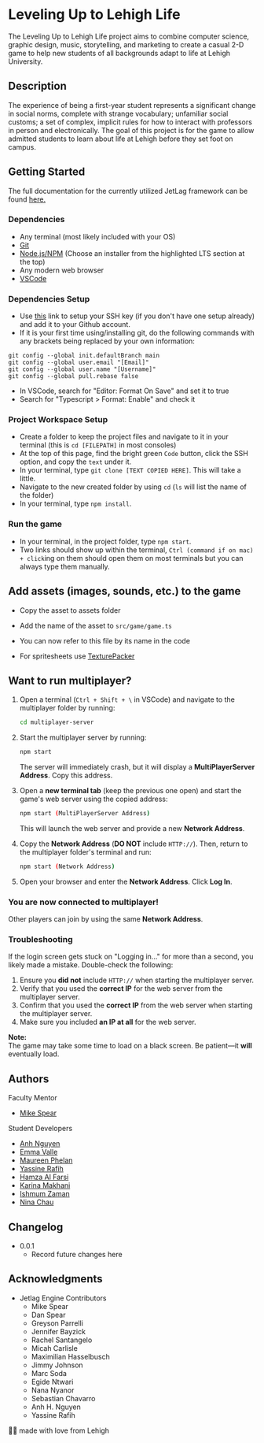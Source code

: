 # Leveling Up to Lehigh Life

The Leveling Up to Lehigh Life project aims to combine computer science, graphic design, music, storytelling, and marketing to create a casual 2-D game to help new students of all backgrounds adapt to life at Lehigh University. 

## Description

The experience of being a first-year student represents a significant change in social norms, complete with strange vocabulary; unfamiliar social customs; a set of complex, implicit rules for how to interact with professors in person and electronically. The goal of this project is for the game to allow admitted students to learn about life at Lehigh before they set foot on campus. 

## Getting Started

The full documentation for the currently utilized JetLag framework can be found [here.](https://www.cse.lehigh.edu/~spear/jetlag_tutorials/)

### Dependencies

* Any terminal (most likely included with your OS)
* [Git](https://git-scm.com/downloads)
* [Node.js/NPM](https://nodejs.org/en/download/) (Choose an installer from the highlighted LTS section at the top)
* Any modern web browser
* [VSCode](https://code.visualstudio.com/)

### Dependencies Setup

* Use [this](https://support.atlassian.com/bitbucket-cloud/docs/set-up-personal-ssh-keys-on-macos/) link to setup your SSH key (if you don't have one setup already) and add it to your Github account.
* If it is your first time using/installing git, do the following commands with any brackets being replaced by your own information:
```
git config --global init.defaultBranch main
git config --global user.email "[Email]"
git config --global user.name "[Username]"
git config --global pull.rebase false
```
* In VSCode, search for "Editor: Format On Save" and set it to true
* Search for "Typescript > Format: Enable" and check it

### Project Workspace Setup
* Create a folder to keep the project files and navigate to it in your terminal (this is `cd [FILEPATH]` in most consoles)
* At the top of this page, find the bright green `Code` button, click the SSH option, and copy the `text` under it.
* In your terminal, type `git clone [TEXT COPIED HERE]`. This will take a little.
* Navigate to the new created folder by using `cd` (`ls` will list the name of the folder)
* In your terminal, type `npm install`.

### Run the game

* In your terminal, in the project folder, type `npm start`.
* Two links should show up within the terminal, `Ctrl (command if on mac) + click`ing on them should open them on most terminals but you can always type them manually.

## Add assets (images, sounds, etc.) to the game

* Copy the asset to assets folder
* Add the name of the asset to `src/game/game.ts`
* You can now refer to this file by its name in the code

* For spritesheets use [TexturePacker](https://www.codeandweb.com/texturepacker)

## Want to run multiplayer?

1. Open a terminal (``Ctrl + Shift + \`` in VSCode) and navigate to the multiplayer folder by running:
   
   ```sh
   cd multiplayer-server
   ```

2. Start the multiplayer server by running:
   
   ```sh
   npm start
   ```
   
   The server will immediately crash, but it will display a **MultiPlayerServer Address**. Copy this address.

3. Open a **new terminal tab** (keep the previous one open) and start the game's web server using the copied address:
   
   ```sh
   npm start (MultiPlayerServer Address)
   ```
   
   This will launch the web server and provide a new **Network Address**.

4. Copy the **Network Address** (**DO NOT** include `HTTP://`). Then, return to the multiplayer folder's terminal and run:
   
   ```sh
   npm start (Network Address)
   ```

5. Open your browser and enter the **Network Address**. Click **Log In**.

### **You are now connected to multiplayer!**  
Other players can join by using the same **Network Address**.  

### **Troubleshooting**
If the login screen gets stuck on "Logging in..." for more than a second, you likely made a mistake. Double-check the following:
1. Ensure you **did not** include `HTTP://` when starting the multiplayer server.
2. Verify that you used the **correct IP** for the web server from the multiplayer server.
3. Confirm that you used the **correct IP** from the web server when starting the multiplayer server.
4. Make sure you included **an IP at all** for the web server.

**Note:**  
The game may take some time to load on a black screen. Be patient—it **will** eventually load.

## Authors

Faculty Mentor
* [Mike Spear](emailto:mfs409@lehigh.edu)

Student Developers
* [Anh Nguyen](emailto:ahn227@lehigh.edu)
* [Emma Valle](emailto:emv226@lehigh.edu)
* [Maureen Phelan](emailto:mcp227@lehigh.edu)
* [Yassine Rafih](emailto:yar227@lehigh.edu)
* [Hamza Al Farsi](emailto:haa428@lehigh.edu)
* [Karina Makhani](kamb26@lehigh.edu)
* [Ishmum Zaman](isz228@lehigh.edu)
* [Nina Chau](nic627@lehigh.edu)

## Changelog

* 0.0.1
   * Record future changes here

## Acknowledgments

* Jetlag Engine Contributors
   * Mike Spear
   * Dan Spear
   * Greyson Parrelli
   * Jennifer Bayzick
   * Rachel Santangelo
   * Micah Carlisle
   * Maximilian Hasselbusch
   * Jimmy Johnson
   * Marc Soda
   * Egide Ntwari
   * Nana Nyanor
   * Sebastian Chavarro
   * Anh H. Nguyen
   * Yassine Rafih


🤎🤍 made with love from Lehigh


